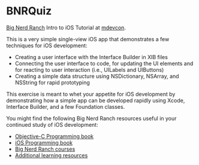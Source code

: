 BNRQuiz
=======

[Big Nerd Ranch](http://www.bignerdranch.com) Intro to iOS Tutorial at [mdevcon](http://mdevcon.com/posts/2013/01/03/bolot-kerimbaev/).

This is a very simple single-view iOS app that demonstrates a few techniques for iOS development:

- Creating a user interface with the Interface Builder in XIB files
- Connecting the user interface to code, for updating the UI elements and for reacting to user interaction (i.e., UILabels and UIButtons)
- Creating a simple data structure using NSDictionary, NSArray, and NSString for rapid prototyping

This exercise is meant to whet your appetite for iOS development by demonstrating how a simple app can be developed rapidly using Xcode, Interface Builder, and a few Foundation classes.

You might find the following Big Nerd Ranch resources useful in your continued study of iOS development:

- [Objective-C Programming book](http://www.bignerdranch.com/book/objective-c_programming_the_big_nerd_ranch_guide)
- [iOS Programming book](http://www.bignerdranch.com/book/ios_programming_the_big_nerd_ranch_guide_rd_edition_)
- [Big Nerd Ranch courses](http://www.bignerdranch.com/schedule)
- [Additional learning resources](http://learn.bignerdranch.com)
